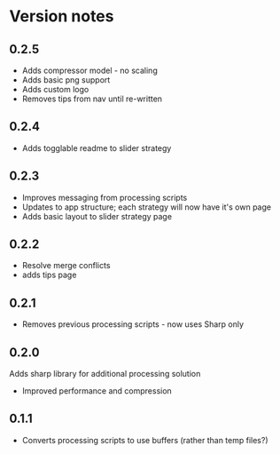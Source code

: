 # Version notes

## 0.2.5
- Adds compressor model - no scaling
- Adds basic png support
- Adds custom logo
- Removes tips from nav until re-written

## 0.2.4
- Adds togglable readme to slider strategy

## 0.2.3
- Improves messaging from processing scripts
- Updates to app structure; each strategy will now have it's own page
- Adds basic layout to slider strategy page

## 0.2.2
- Resolve merge conflicts
- adds tips page

## 0.2.1
- Removes previous processing scripts - now uses Sharp only

## 0.2.0
Adds sharp library for additional processing solution
  - Improved performance and compression

## 0.1.1
- Converts processing scripts to use buffers (rather than temp files?)